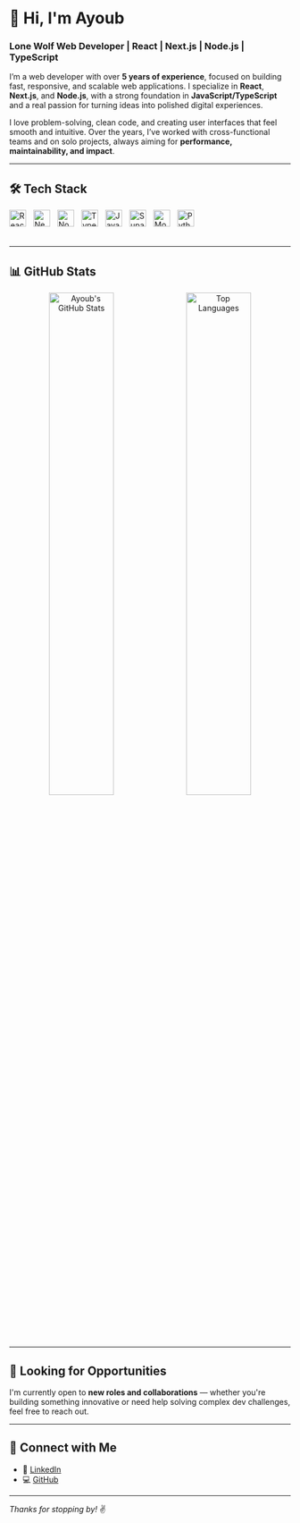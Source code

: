 # 👋 Hi, I'm Ayoub

### Lone Wolf Web Developer | React | Next.js | Node.js | TypeScript

I’m a web developer with over **5 years of experience**, focused on building fast, responsive, and scalable web applications. I specialize in **React**, **Next.js**, and **Node.js**, with a strong foundation in **JavaScript/TypeScript** and a real passion for turning ideas into polished digital experiences.

I love problem-solving, clean code, and creating user interfaces that feel smooth and intuitive. Over the years, I’ve worked with cross-functional teams and on solo projects, always aiming for **performance, maintainability, and impact**.

---

## 🛠️ Tech Stack

<img align="left" alt="React" width="30px" style="padding-right:10px;" src="https://cdn.jsdelivr.net/gh/devicons/devicon/icons/react/react-original.svg" />
<img align="left" alt="Next.js" width="30px" style="padding-right:10px;" src="https://cdn.jsdelivr.net/gh/devicons/devicon/icons/nextjs/nextjs-original.svg" />
<img align="left" alt="Node.js" width="30px" style="padding-right:10px;" src="https://cdn.jsdelivr.net/gh/devicons/devicon/icons/nodejs/nodejs-original.svg" />
<img align="left" alt="TypeScript" width="30px" style="padding-right:10px;" src="https://cdn.jsdelivr.net/gh/devicons/devicon/icons/typescript/typescript-plain.svg" />
<img align="left" alt="JavaScript" width="30px" style="padding-right:10px;" src="https://cdn.jsdelivr.net/gh/devicons/devicon/icons/javascript/javascript-plain.svg" />
<img align="left" alt="Supabase" width="30px" style="padding-right:10px;" src="https://cdn.jsdelivr.net/gh/devicons/devicon/icons/supabase/supabase-original.svg" />
<img align="left" alt="MongoDB" width="30px" style="padding-right:10px;" src="https://cdn.jsdelivr.net/gh/devicons/devicon/icons/mongodb/mongodb-original.svg" />
<img align="left" alt="Python" width="30px" style="padding-right:10px;" src="https://cdn.jsdelivr.net/gh/devicons/devicon/icons/python/python-plain.svg" />

<br /><br /><br />

---

## 📊 GitHub Stats

<div align="center">
  <img src="https://github-stats-readme-beta.vercel.app/api?username=ayoubaloui94&show_icons=true&theme=github_dark&hide_border=true" alt="Ayoub's GitHub Stats" width="48%" />
  <img src="https://github-stats-readme-beta.vercel.app/api/top-langs/?username=ayoubaloui94&layout=compact&theme=github_dark&hide_border=true" alt="Top Languages" width="48%" />
</div>

---

## 🚀 Looking for Opportunities

I'm currently open to **new roles and collaborations** — whether you're building something innovative or need help solving complex dev challenges, feel free to reach out.

---

## 🤝 Connect with Me

- 💼 [LinkedIn](https://www.linkedin.com/in/ayoub-aloui-3089b9298/)
- 💻 [GitHub](https://github.com/ayoubaloui94)

---

_Thanks for stopping by!_ ✌️
